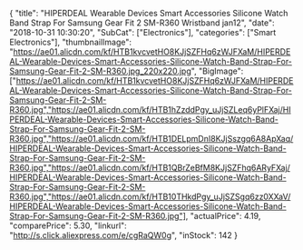 {
	"title": "HIPERDEAL Wearable Devices Smart Accessories Silicone Watch Band Strap For Samsung Gear Fit 2 SM-R360 Wristband jan12",
	"date": "2018-10-31 10:30:20",
	"SubCat": ["Electronics"],
	"categories": ["Smart Electronics"],
	"thumbnailImage": "https://ae01.alicdn.com/kf/HTB1kvcvetHO8KJjSZFHq6zWJFXaM/HIPERDEAL-Wearable-Devices-Smart-Accessories-Silicone-Watch-Band-Strap-For-Samsung-Gear-Fit-2-SM-R360.jpg_220x220.jpg",
	"BigImage": ["https://ae01.alicdn.com/kf/HTB1kvcvetHO8KJjSZFHq6zWJFXaM/HIPERDEAL-Wearable-Devices-Smart-Accessories-Silicone-Watch-Band-Strap-For-Samsung-Gear-Fit-2-SM-R360.jpg","https://ae01.alicdn.com/kf/HTB1hZzddPgy_uJjSZLeq6yPlFXaj/HIPERDEAL-Wearable-Devices-Smart-Accessories-Silicone-Watch-Band-Strap-For-Samsung-Gear-Fit-2-SM-R360.jpg","https://ae01.alicdn.com/kf/HTB1DELpmDnI8KJjSszgq6A8ApXaq/HIPERDEAL-Wearable-Devices-Smart-Accessories-Silicone-Watch-Band-Strap-For-Samsung-Gear-Fit-2-SM-R360.jpg","https://ae01.alicdn.com/kf/HTB1QBrZeBfM8KJjSZFhq6ARyFXaj/HIPERDEAL-Wearable-Devices-Smart-Accessories-Silicone-Watch-Band-Strap-For-Samsung-Gear-Fit-2-SM-R360.jpg","https://ae01.alicdn.com/kf/HTB10THkdPgy_uJjSZSgq6zz0XXaV/HIPERDEAL-Wearable-Devices-Smart-Accessories-Silicone-Watch-Band-Strap-For-Samsung-Gear-Fit-2-SM-R360.jpg"],
	"actualPrice": 4.19,
	"comparePrice": 5.30,
	"linkurl": "http://s.click.aliexpress.com/e/cgRaQW0g",
	"inStock": 142
}
